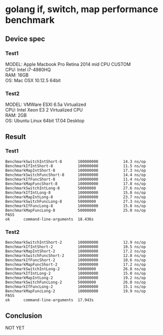 # golang if, switch, map performance benchmark

## Device spec
### Test1 
  MODEL: Apple Macbook Pro Retina 2014 mid CPU CUSTOM  
  CPU: Intel i7-4980HQ  
  RAM: 16GB  
  OS: Mac OSX 10.12.5 64bit  
### Test2
  MODEL: VMWare ESXI 6.5a Virtualized   
  CPU: Intel Xeon E3 2 Virtualized CPU   
  RAM: 2GB    
  OS: Ubuntu Linux 64bit 17.04 Desktop  

## Result 
### Test1
    BenchmarkSwitchIntShort-8    	100000000	        14.3 ns/op
    BenchmarkIfIntShort-8        	100000000	        11.5 ns/op
    BenchmarkMapIntShort-8       	100000000	        17.3 ns/op
    BenchmarkSwitchFuncShort-8   	100000000	        14.4 ns/op
    BenchmarkIfFuncShort-8       	100000000	        11.4 ns/op
    BenchmarkMapFuncShort-8      	100000000	        17.8 ns/op
    BenchmarkSwitchIntLong-8     	50000000	        27.6 ns/op
    BenchmarkIfIntLong-8         	100000000	        15.8 ns/op
    BenchmarkMapIntLong-8        	100000000	        23.7 ns/op
    BenchmarkSwitchFuncLong-8    	50000000	        27.3 ns/op
    BenchmarkIfFuncLong-8        	100000000	        15.8 ns/op
    BenchmarkMapFuncLong-8       	50000000	        25.0 ns/op
    PASS
    ok  	command-line-arguments	18.436s
      
### Test2
    BenchmarkSwitchIntShort-2    	100000000	        12.9 ns/op
    BenchmarkIfIntShort-2        	100000000	        10.5 ns/op
    BenchmarkMapIntShort-2       	100000000	        17.2 ns/op
    BenchmarkSwitchFuncShort-2   	100000000	        12.8 ns/op
    BenchmarkIfFuncShort-2       	100000000	        10.6 ns/op
    BenchmarkMapFuncShort-2      	100000000	        17.2 ns/op
    BenchmarkSwitchIntLong-2     	50000000	        26.8 ns/op
    BenchmarkIfIntLong-2         	100000000	        15.0 ns/op
    BenchmarkMapIntLong-2        	100000000	        19.2 ns/op
    BenchmarkSwitchFuncLong-2    	50000000	        26.8 ns/op
    BenchmarkIfFuncLong-2        	100000000	        15.1 ns/op
    BenchmarkMapFuncLong-2       	100000000	        19.9 ns/op
    PASS
    ok  	command-line-arguments	17.943s

## Conclusion
  NOT YET
